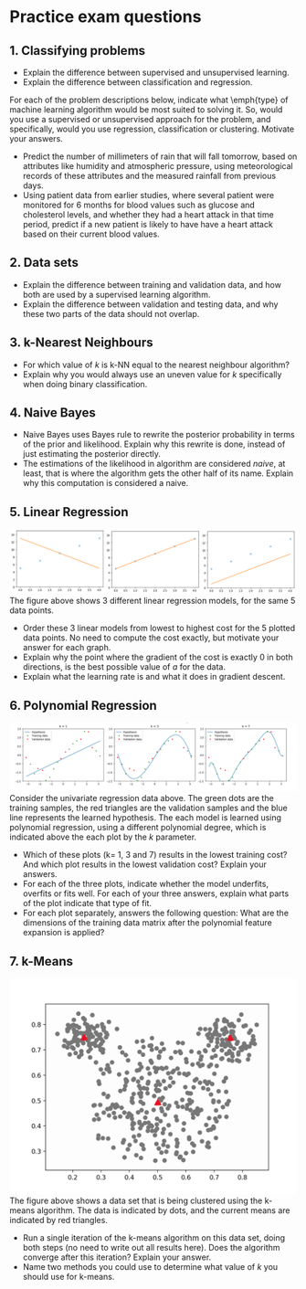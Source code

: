 
# Practice exam questions

## 1. Classifying problems

* Explain the difference between supervised and unsupervised learning.
* Explain the difference between classification and regression.

For each of the problem descriptions below, indicate what \emph{type} of machine learning algorithm would be most suited to solving it. So, would you use a supervised or unsupervised approach for the problem, and specifically, would you use regression, classification or clustering. Motivate your answers.

* Predict the number of millimeters of rain that will fall tomorrow, based on attributes like humidity and atmospheric pressure, using meteorological records of these attributes and the measured rainfall from previous days.
* Using patient data from earlier studies, where several patient were monitored for 6 months for blood values such as glucose and cholesterol levels, and whether they had a heart attack in that time period, predict if a new patient is likely to have have a heart attack based on their current blood values.

## 2. Data sets

* Explain the difference between training and validation data, and how both are used by a supervised learning algorithm.
* Explain the difference between validation and testing data, and why these two parts of the data should not overlap.


## 3. k-Nearest Neighbours

* For which value of $k$ is k-NN equal to the nearest neighbour algorithm?
* Explain why you would always use an uneven value for $k$ specifically when doing binary classification.

## 4. Naive Bayes

* Naive Bayes uses Bayes rule to rewrite the posterior probability in terms of the prior and likelihood. Explain why this rewrite is done, instead of just estimating the posterior directly.
* The estimations of the likelihood in algorithm are considered *naive*, at least, that is where the algorithm gets the other half of its name. Explain why this computation is considered a naive.

## 5. Linear Regression

![](data/linear_cost.png)
The figure above shows 3 different linear regression models, for the same 5 data points. 

* Order these 3 linear models from lowest to highest cost for the 5 plotted data points. No need to compute the cost exactly, but motivate your answer for each graph.
* Explain why the point where the gradient of the cost is exactly 0 in both directions, is the best possible value of $a$ for the data.
* Explain what the learning rate is and what it does in gradient descent.

## 6. Polynomial Regression

![](data/poly_v2.png)
Consider the univariate regression data above. The green dots are the training samples, the red triangles are the validation samples and the blue line represents the learned hypothesis. The each model is learned using polynomial regression, using a different polynomial degree, which is indicated above the each plot by the $k$ parameter.

* Which of these plots (k= 1, 3 and 7) results in the lowest training cost? And which plot results in the lowest validation cost? Explain your answers.
* For each of the three plots, indicate whether the model underfits, overfits or fits well. For each of your three answers, explain what parts of the plot indicate that type of fit.
* For each plot separately, answers the following question: What are the dimensions of the training data matrix after the polynomial feature expansion is applied?

## 7. k-Means

![](data/mickey_data_v3.png)
The figure above shows a data set that is being clustered using the k-means algorithm. The data is indicated by dots, and the current means are indicated by red triangles.

* Run a single iteration of the k-means algorithm on this data set, doing both steps (no need to write out all results here). Does the algorithm converge after this iteration? Explain your answer.
* Name two methods you could use to determine what value of $k$ you should use for k-means.

